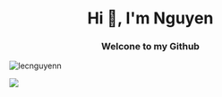 

<!--
**lecnguyenn/Lecnguyenn** is a ✨ _special_ ✨ repository because its `README.md` (this file) appears on your GitHub profile.

Here are some ideas to get you started:

- 🔭 I’m currently working on PTIT
- 🌱 I’m currently learning 
- 👯 I’m looking to collaborate on frontend 
- 💬 Ask me about nothing
- 📫 How to reach me: 0392854780
- 😄 Pronouns: You
- ⚡ Fun fact: No lover
-->
<h1 align="center">Hi 👋, I'm Nguyen</h1>
<h3 align="center">Welcone to my Github</h3>

<p align="left"> <img src="https://komarev.com/ghpvc/?username=lecnguyenn&label=Profile%20views&color=0e75b6&style=flat" alt="lecnguyenn" /> </p>
<img src="https://github-readme-stats.vercel.app/api?username=lecnguyenn" />




